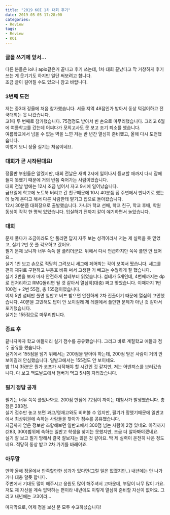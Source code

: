 ```yaml
---
title: "2019 KOI 1차 대회 후기"
date: 2019-05-05 17:28:00
categories:
- Review
tags:
- Review
- KOI
---
```


### 글을 쓰기에 앞서...
다른 분들은 ioi나 apio같은거 끝나고 후기 쓰는데, 1차 대회 끝났다고 막 거창하게 후기 쓰는 게 웃기기도 하지만 일단 써보려고 합니다.<br>
조금 글이 길어질 수도 있으니 참고 바랍니다.

### 3번째 도전
저는 중3때 정올에 처음 참가했습니다. 서울 지역 48점인가 받아서 동상 턱걸이하고 전국대회는 못 나갔습니다.<br>
고1때 두 번째로 참가했습니다. 75점정도 받아서 빈 손으로 마무리했습니다. 그리고 6월에 여름학교를 갔는데 어쩌다가 모의고사도 못 보고 조기 퇴소를 했습니다.<Br>
여름학교에서 넘을 수 없는 벽을 느낀 저는 반 년간 열심히 준비했고, 올해 다시 도전했습니다.<br>
이렇게 보니 정올 실기는 처음이네요.

### 대회가 곧 시작된대요!
정올반 부원들은 알겠지만, 대회 전날은 새벽 2시에 일어나서 등교할 때까지 다시 잠에 들지 못했기 때문에 거의 반쯤 죽어가는 사람이었습니다.<br>
대회 전날 밤에는 12시 조금 넘어서 자고 9시에 일어났습니다.<br>
금요일에 학교에 노트북 버리고 간 친구때문에 10시 40분쯤 집 주변에서 만나기로 했는데 늦게 온다고 해서 다른 사람한테 맡기고 집으로 돌아왔습니다.<br>
12시 30분쯤 대회장으로 출발했습니다. 가니까 학교 선배, 학교 친구, 학교 후배, 학원 동생이 각각 한 명씩 있었습니다. 입실하기 전까지 같이 얘기하면서 놀았습니다.

### 대회
문제 풀다가 조금이라도 안 풀리면 답지 자주 보는 성격이라서 저는 제 실력을 못 믿었고, 실기 2번 못 풀 각오하고 갔어요.<br>
필기 문제 보니까 너무 쓱쓱 잘 풀리더군요. 뒤에서 다시 언급하지만 쓱쓱 풀면 안 됐어요…<br>
실기 1번 보고 손으로 적당히 그려보니 세그에 페어박는 각이 보여서 짰습니다. 세그를 괜히 재귀로 구현하고 부등호 바꿔 써서 고생한 거 빼고는 수월하게 잘 했습니다.<br>
실기 2번을 보자 마자 안전하게 섭테부터 읽었습니다. 섭테가 5개인데, 4번째까지는 dp로 전처리하고 RMQ돌리면 될 것 같아서 열심히(대충) 짜고 맞았습니다. 이때까지 1번 100점 + 2번 55점, 총 155점이였습니다. <br>
이제 5번 섭테만 풀면 일반고 버프 받으면 안전하게 2차 진출이기 때문에 열심히 고민했습니다. 40분을 고민해도 답이 안 보이길래 제 레벨에서 풀만한 문제가 아닌 것 같아서 포기했습니다.<br>
실기는 155점으로 마무리합니다.

### 종료 후
끝나자마자 학교 애들끼리 실기 점수를 공유했습니다. 그리고 바로 계절학교 애들과 점수 공유를 했습니다.<br>
실기에서 155점을 넘기 위해서는 200점을 받아야 하는데, 200점 받은 사람이 거의 안 보이길래 안심했습니다. 일발고에서는 155점도 안 보이네요.<br>
밤 11시 35분은 뭔가 코포가 시작해야 할 시간인 것 같지만, 저는 어벤져스를 보러갔습니다. 다 보고 맥도날드에서 햄버거 먹고 5시쯤 자러갔습니다.

### 필기 정답 공개
필기는 너무 쓱쓱 풀었나봐요. 200점 만점에 72점이 까이는 대참사가 발생했습니다. 총점은 283점.<br>
실기 점수만 놓고 보면 과고/영재고와도 비벼볼 수 있지만, 필기가 망했기때문에 일반고에서 최상위권에 속하는 사람들을 찾아가 점수를 공유했습니다.<br>
지금까지 얻은 정보만 조합해보면 일반고에서 300점 넘는 사람이 2명 있네요. 아직까지 (283, 300)범위에 속하는 일반고 학생을 찾지는 못했지만, 조금 더 알아봐야겠네요.<br>
실기 잘 보고 필기 망해서 결국 잘보지는 않은 것 같아요. 딱 제 실력이 온전히 나온 정도네요. 적당히 동상 받고 2차 가기를 바래야죠.

### 아무말
만약 올해 정올에서 만족할만한 성과가 있다면(그럴 일은 없겠지만..) 내년에는 안 나가거나 대충 할듯 합니다.<Br>
주변에서 기대도 많이 해주시고 응원도 많이 해주셔서 고마운데, 부담이 너무 많이 가요.<br>
저도 제 자신을 계속 압박하는 편이라 내년에도 이렇게 열심히 준비할 자신이 없어요. 그리고 내년에는 고3이라...<br>

마지막으로, 어제 정올 보신 분 모두 수고하셨습니다!
